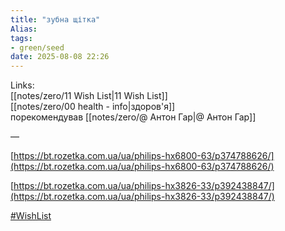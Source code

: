 ```yaml
---
title: "зубна щітка"
Alias: 
tags:
- green/seed
date: 2025-08-08 22:26
---
```

Links:  
[[notes/zero/11 Wish List|11 Wish List]]  
[[notes/zero/00 health - info|здоров'я]]  
порекомендував [[notes/zero/@ Антон Гар|@ Антон Гар]]

—

[https://bt.rozetka.com.ua/ua/philips-hx6800-63/p374788626/](https://bt.rozetka.com.ua/ua/philips-hx6800-63/p374788626/)

[https://bt.rozetka.com.ua/ua/philips-hx3826-33/p392438847/](https://bt.rozetka.com.ua/ua/philips-hx3826-33/p392438847/)
 

[#WishList](https://keep.google.com/#label/wishlist)